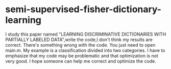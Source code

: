 # semi-supervised-fisher-dictionary-learning
I study this paper named "LEARNING DISCRIMINATIVE DICTIONARIES WITH PARTIALLY LABELED DATA",write the code,I don't think my results are correct. There's something wrong with the code.
You just need to open main.m.
My example is a classification divided into two categories.
I have to emphasize that my code may be problematic and that optimization is not very good.
I hope someone can help me correct and optimize the code.
